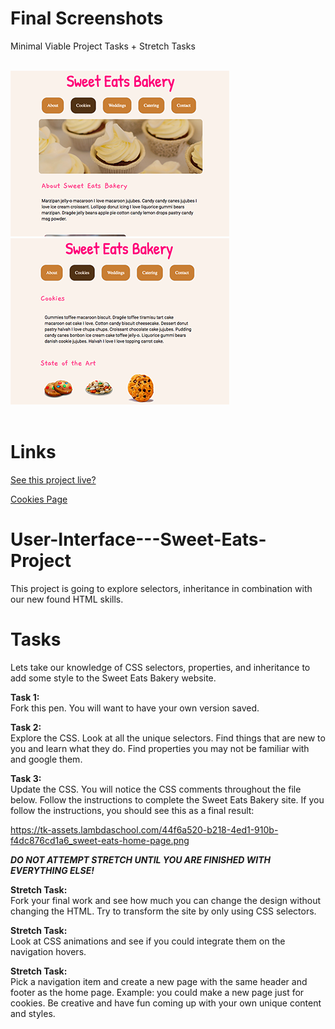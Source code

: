 # Final Screenshots

Minimal Viable Project Tasks + Stretch Tasks <br /><br />

<img src="images/sweatshm.png" alt="Design Screenshot"> <img src="images/sweatscookies.png" alt="Design Screenshot">
<br /><br />


# Links

<a href="http://jasheletillman.me/Sweet-Eats-User-Interface-Project/" target=_blank> See this project live? </a>

<a href="http://jasheletillman.me/Sweet-Eats-User-Interface-Project/cookies.html" target=_blank> Cookies Page </a>


# User-Interface---Sweet-Eats-Project
This project is going to explore selectors, inheritance in combination with our new found HTML skills.

# Tasks
Lets take our knowledge of CSS selectors, properties, and inheritance to add some style to the Sweet Eats Bakery website.  

<b>Task 1: </b> <br />
Fork this pen.  You will want to have your own version saved.

<b>Task 2:  </b> <br />
Explore the CSS.  Look at all the unique selectors.  Find things that are new to you and learn what they do.  Find properties you may not be familiar with and google them.

<b>Task 3:  </b> <br />
Update the CSS.  You will notice the CSS comments throughout the file below.  Follow the instructions to complete the Sweet Eats Bakery site.  If you follow the instructions, you should see this as a final result:

https://tk-assets.lambdaschool.com/44f6a520-b218-4ed1-910b-f4dc876cd1a6_sweet-eats-home-page.png

***DO NOT ATTEMPT STRETCH UNTIL YOU ARE FINISHED WITH EVERYTHING ELSE!***

<b>Stretch Task:  </b> <br />
Fork your final work and see how much you can change the design without changing the HTML.  Try to transform the site by only using CSS selectors.

<b>Stretch Task:  </b> <br />
Look at CSS animations and see if you could integrate them on the navigation hovers.

<b>Stretch Task:  </b> <br />
Pick a navigation item and create a new page with the same header and footer as the home page.  Example: you could make a new page just for cookies.  Be creative and have fun coming up with your own unique content and styles. 

